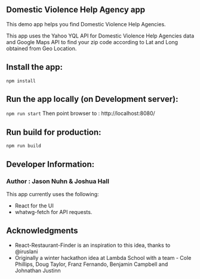 ## Domestic Violence Help Agency app

This demo app helps you find Domestic Violence Help Agencies. 

This app uses the Yahoo YQL API for Domestic Violence Help Agencies data and Google Maps API to find your zip code according to Lat and Long obtained from Geo Location.

<!-- * [Demo Here](https://letseatapp.herokuapp.com) -->


## Install the app:
`npm install`

<!-- ## Run the app locally with Heroku (on Development server):
### (You may need to run npm build)
`heroku local web` -->

## Run the app locally (on Development server):
`npm run start`
Then point browser to : http://localhost:8080/

## Run build for production:
`npm run build`

<!-- ## App testing (not yet working):
`npm test` -->

## Developer Information:

### Author : Jason Nuhn & Joshua Hall
This app currently uses the following:

- React for the UI
- whatwg-fetch for API requests.

## Acknowledgments
- React-Restaurant-Finder is an inspiration to this idea, thanks to @iruslani
- Originally a winter hackathon idea at Lambda School with a team - Cole Phillips, Doug Taylor, Franz Fernando, Benjamin Campbell and Johnathan Justinn

